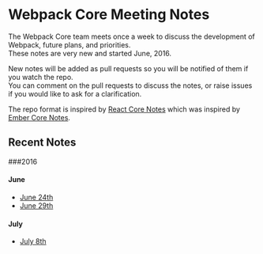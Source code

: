 # Webpack Core Meeting Notes

The Webpack Core team meets once a week to discuss the development of Webpack, future plans, and priorities.  
These notes are very new and started June, 2016.

New notes will be added as pull requests so you will be notified of them if you watch the repo.  
You can comment on the pull requests to discuss the notes, or raise issues if you would like to ask for a clarification.

The repo format is inspired by [React Core Notes](https://github.com/reactjs/core-notes) which was inspired by [Ember Core Notes](https://github.com/emberjs/core-notes).

## Recent Notes

###2016

#### June

* [June 24th](https://github.com/webpack/meeting-notes/blob/master/2016-06/june-24.md)
* [June 29th](https://github.com/webpack/meeting-notes/blob/master/2016-06/june-29.md)

#### July

* [July 8th](july-08.md)